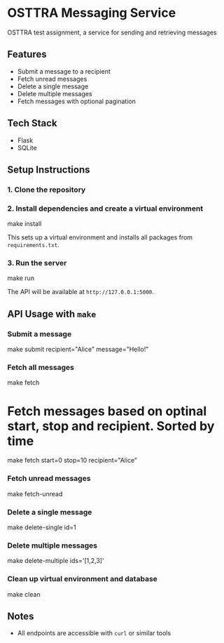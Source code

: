 # OSTTRA Messaging Service

OSTTRA test assignment, a service for sending and retrieving messages

## Features

- Submit a message to a recipient
- Fetch unread messages
- Delete a single message
- Delete multiple messages
- Fetch messages with optional pagination

## Tech Stack

- Flask
- SQLite


## Setup Instructions

### 1. Clone the repository


### 2. Install dependencies and create a virtual environment

make install

This sets up a virtual environment and installs all packages from `requirements.txt`.

### 3. Run the server

make run

The API will be available at `http://127.0.0.1:5000`.

## API Usage with `make`

### Submit a message

make submit recipient="Alice" message="Hello!"


### Fetch all messages

make fetch


# Fetch messages based on optinal start, stop and recipient. Sorted by time

make fetch start=0 stop=10 recipient="Alice"


### Fetch unread messages

make fetch-unread


### Delete a single message

make delete-single id=1


### Delete multiple messages

make delete-multiple ids='[1,2,3]'


### Clean up virtual environment and database

make clean


## Notes

- All endpoints are accessible with `curl` or similar tools
